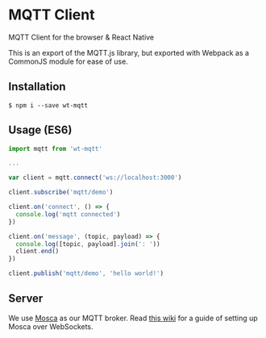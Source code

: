 # MQTT Client
MQTT Client for the browser &amp; React Native

This is an export of the MQTT.js library, but exported with Webpack as a CommonJS module for ease of use.

## Installation

```
$ npm i --save wt-mqtt
```

## Usage (ES6)

```JavaScript
import mqtt from 'wt-mqtt'

...

var client = mqtt.connect('ws://localhost:3000')

client.subscribe('mqtt/demo')

client.on('connect', () => {
  console.log('mqtt connected')
})

client.on('message', (topic, payload) => {
  console.log([topic, payload].join(': '))
  client.end()
})

client.publish('mqtt/demo', 'hello world!')
```

## Server

We use [Mosca](https://github.com/mcollina/mosca) as our MQTT broker. Read [this wiki](https://github.com/mcollina/mosca/wiki/MQTT-over-Websockets)
for a guide of setting up Mosca over WebSockets.
